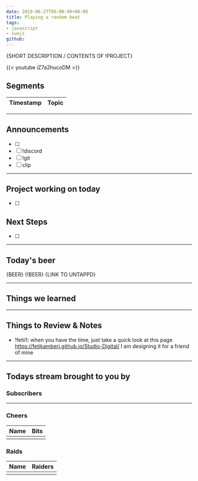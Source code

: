 ```yaml
---
date: 2019-06-27T00:00:00+00:00
title: Playing a random beat
tags:
- javascript
- vuejs
github: 
---
```


{SHORT DESCRIPTION / CONTENTS OF !PROJECT}

{{< youtube iZ7a2hucoDM >}}

<!--more-->
## Segments

| Timestamp | Topic             |
| ---       | ---               |


---

## Announcements

- [ ]
- [ ] !discord
- [ ] !git
- [ ] clip

---

## Project working on today

- [ ]

## Next Steps

- [ ]

---

## Today's beer

{BEER} {!BEER}
{LINK TO UNTAPPD}

---

## Things we learned

---

## Things to Review & Notes

- !fetii1: when you have the time, just take a quick look at this page https://fetikamberi.github.io/Studio-Digital/ I am designing it for a friend of mine

---

## Todays stream brought to you by

### Subscribers



---

### Cheers

| Name | Bits |
| --- | --- |
|   |   |

### Raids

| Name | Raiders |
| --- | --- |
|   |   |
